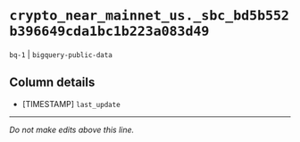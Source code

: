 # `crypto_near_mainnet_us._sbc_bd5b552b396649cda1bc1b223a083d49`
`bq-1` | `bigquery-public-data`

## Column details
* [TIMESTAMP] `last_update`

-------------------------------------------------------------------------------
*Do not make edits above this line.*
